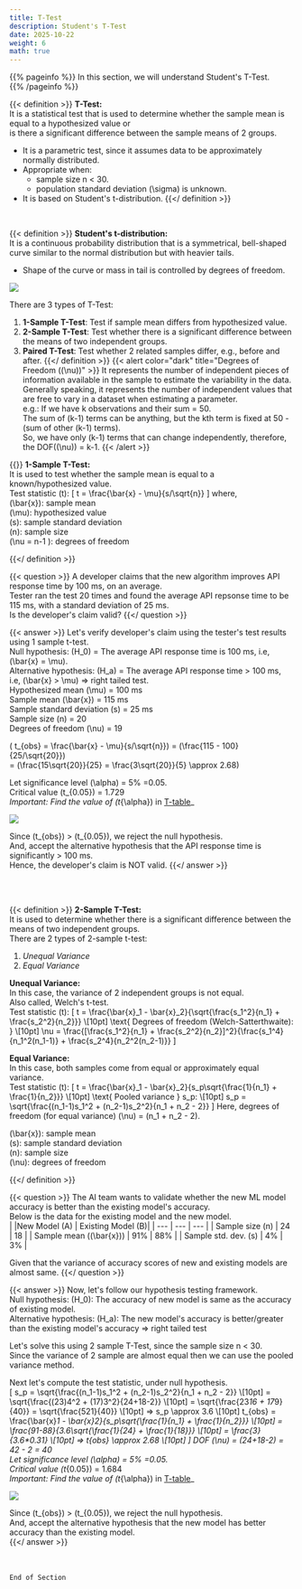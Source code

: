 ```yaml
---
title: T-Test
description: Student's T-Test
date: 2025-10-22
weight: 6
math: true
---
```


{{% pageinfo %}}
In this section, we will understand Student's T-Test. <br>
{{% /pageinfo %}}

{{< definition >}}
**T-Test:** <br>
It is a statistical test that is used to determine whether the sample mean is equal to a hypothesized value or <br> 
is there a significant difference between the sample means of 2 groups. <br>
- It is a parametric test, since it assumes data to be approximately normally distributed.
- Appropriate when:
  - sample size n < 30.
  - population standard deviation \(\sigma\) is unknown.
- It is based on Student's t-distribution.
{{</ definition >}}
<br>

{{< definition >}}
**Student's t-distribution:** <br>
It is a continuous probability distribution that is a symmetrical, bell-shaped curve similar
to the normal distribution but with heavier tails. <br>
- Shape of the curve or mass in tail is controlled by degrees of freedom.

![](https://robosathi.com/images/t_distribution.png)

There are 3 types of T-Test: <br>
1. **1-Sample T-Test**: Test if sample mean differs from hypothesized value.
2. **2-Sample T-Test**: Test whether there is a significant difference between the means of two independent groups.
3. **Paired T-Test**: Test whether 2 related samples differ, e.g., before and after.
{{</ definition >}}
{{< alert color="dark" title="Degrees of Freedom (\(\nu\))" >}}
It represents the number of independent pieces of information available in the sample to estimate the variability in the data.<br>
Generally speaking, it represents the number of independent values that are free to vary in a dataset when 
estimating a parameter. <br>
e.g.: If we have k observations and their sum = 50. <br>
The sum of (k-1) terms can be anything, but the kth term is fixed at 50 - (sum of other (k-1) terms). <br>
So, we have only (k-1) terms that can change independently, therefore, the DOF(\(\nu\)) = k-1.
{{< /alert >}}

{{<definition >}}
**1-Sample T-Test:** <br>
It is used to test whether the sample mean is equal to a known/hypothesized value. <br>
Test statistic (t):
\[
t = \frac{\bar{x} - \mu}{s/\sqrt{n}}
\]
where, <br>
\(\bar{x}\): sample mean <br>
\(\mu\): hypothesized value <br>
\(s\): sample standard deviation <br>
\(n\): sample size <br>
\(\nu = n-1 \): degrees of freedom <br>

{{</ definition >}}

{{< question >}}
A developer claims that the new algorithm improves API response time by 100 ms, on an average. <br>
Tester ran the test 20 times and found the average API repsonse time to be 115 ms, with a standard deviation of 25 ms. <br>
Is the developer's claim valid?
{{</ question >}}

{{< answer >}}
Let's verify developer's claim using the tester's test results using 1 sample t-test. <br>
Null hypothesis: \(H_0\) = The average API response time is 100 ms, i.e, \(\bar{x} = \mu\). <br>
Alternative hypothesis: \(H_a\) = The average API response time > 100 ms, i.e, \(\bar{x} > \mu\) => right tailed test. <br>
Hypothesized mean \(\mu\) = 100 ms <br>
Sample mean \(\bar{x}\) = 115 ms <br>
Sample standard deviation \(s\) = 25 ms <br>
Sample size \(n\) = 20 <br>
Degrees of freedom \(\nu\) = 19 <br>

\( t_{obs} = \frac{\bar{x} - \mu}{s/\sqrt{n}}\) = \(\frac{115 - 100}{25/\sqrt{20}}\) <br>
= \(\frac{15\sqrt{20}}{25} = \frac{3\sqrt{20}}{5} \approx 2.68\) <br>

Let significance level \(\alpha\) = 5% =0.05. <br>
Critical value \(t_{0.05}\) = 1.729 <br>
_Important: Find the value of \(t_{\alpha}\) in [T-table](https://www.sjsu.edu/faculty/gerstman/StatPrimer/t-table.pdf)_ <br>

![](https://robosathi.com/images/one_sample_t_test.png)

Since \(t_{obs}\) > \(t_{0.05}\), we reject the null hypothesis. <br>
And, accept the alternative hypothesis that the API response time is significantly > 100 ms. <br>
Hence, the developer's claim is NOT valid.
{{</ answer >}}

<br><br>

{{< definition >}}
**2-Sample T-Test:** <br>
It is used to determine whether there is a significant difference between the means of two independent groups. <br>
There are 2 types of 2-sample t-test: <br>
1. *Unequal Variance*
2. *Equal Variance*

**Unequal Variance:** <br>
In this case, the variance of 2 independent groups is not equal. <br>
Also called, Welch's t-test. <br>
Test statistic (t):
\[
t = \frac{\bar{x}_1 - \bar{x}_2}{\sqrt{\frac{s_1^2}{n_1} + \frac{s_2^2}{n_2}}} \\[10pt]
\text{ Degrees of freedom (Welch-Satterthwaite): } \\[10pt]
\nu = \frac{[\frac{s_1^2}{n_1} + \frac{s_2^2}{n_2}]^2}{\frac{s_1^4}{n_1^2(n_1-1)} + \frac{s_2^4}{n_2^2(n_2-1)}}
\]

**Equal Variance:** <br>
In this case, both samples come from equal or approximately equal variance. <br>
Test statistic (t):
\[ 
t = \frac{\bar{x}_1 - \bar{x}_2}{s_p\sqrt{\frac{1}{n_1} + \frac{1}{n_2}}} \\[10pt]
\text{ Pooled variance } s_p: \\[10pt]
s_p = \sqrt{\frac{(n_1-1)s_1^2 + (n_2-1)s_2^2}{n_1 + n_2 - 2}}
\]
Here, degrees of freedom (for equal variance) \(\nu\) = \(n_1 + n_2 - 2\).

\(\bar{x}\): sample mean <br>
\(s\): sample standard deviation <br>
\(n\): sample size <br>
\(\nu\): degrees of freedom <br>

{{</ definition >}}

{{< question >}}
The AI team wants to validate whether the new ML model accuracy is better than the existing model's accuracy. <br>
Below is the data for the existing model and the new model. <br>
|     |New Model (A) | Existing Model (B)|
| --- | --- | --- |
| Sample size (n)     | 24 | 18 |
| Sample mean (\(\bar{x}\))     | 91% | 88% |
| Sample std. dev. (s) | 4% | 3% |


Given that the variance of accuracy scores of new and existing models are almost same.
{{</ question >}}

{{< answer >}}
Now, let's follow our hypothesis testing framework. <br>
Null hypothesis: \(H_0\):  The accuracy of new model is same as the accuracy of existing model. <br>
Alternative hypothesis: \(H_a\): The new model's accuracy is better/greater than the existing model's accuracy => right tailed test <br>

Let's solve this using 2 sample T-Test, since the sample size n < 30. <br>
Since the variance of 2 sample are almost equal then we can use the pooled variance method. <br>

Next let's compute the test statistic, under null hypothesis. <br>
\[
s_p = \sqrt{\frac{(n_1-1)s_1^2 + (n_2-1)s_2^2}{n_1 + n_2 - 2}} \\[10pt]
= \sqrt{\frac{(23)4^2 + (17)3^2}{24+18-2}} \\[10pt]
= \sqrt{\frac{23*16 + 17*9}{40}} = \sqrt{\frac{521}{40}} \\[10pt]
=> s_p \approx 3.6 \\[10pt]
t_{obs} = \frac{\bar{x}_1 - \bar{x}_2}{s_p\sqrt{\frac{1}{n_1} + \frac{1}{n_2}}} \\[10pt]
= \frac{91-88}{3.6\sqrt{\frac{1}{24} + \frac{1}{18}}} \\[10pt]
= \frac{3}{3.6*0.31} \\[10pt]
=> t_{obs} \approx 2.68 \\[10pt]
\]
DOF \(\nu\) = \(24+18-2\) = 42 - 2 = 40 <br>
Let significance level \(\alpha\) = 5% =0.05. <br>
Critical value \(t_{0.05}\) = 1.684 <br>
_Important: Find the value of \(t_{\alpha}\) in [T-table](https://www.sjsu.edu/faculty/gerstman/StatPrimer/t-table.pdf)_ <br>

![](https://robosathi.com/images/two_sample_t_test.png)

Since \(t_{obs}\) > \(t_{0.05}\), we reject the null hypothesis. <br>
And, accept the alternative hypothesis that the new model has better accuracy than the existing model. <br>
{{</ answer >}}


<br><br>
```End of Section```